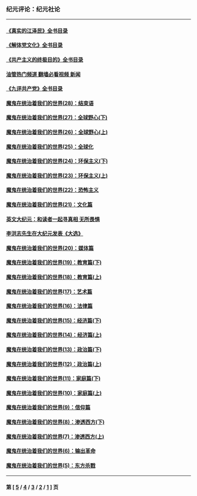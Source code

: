### 纪元评论：纪元社论
---
#### [《真实的江泽民》全书目录](../../pages/nsc422/n13721399.md?11250330) 
#### [《解体党文化》全书目录](../../pages/nsc422/n13721157.md?11250330) 
#### [《共产主义的终极目的》全书目录](../../pages/nsc422/n13721048.md?11250330) 
#### [油管热门频道 翻墙必看视频 新闻](ok?11250330)
#### [《九评共产党》全书目录](../../pages/nsc422/n13708085.md?11250330) 
#### [魔鬼在统治着我们的世界(28)：结束语](../../pages/nsc422/n10936246.md?11250330) 
#### [魔鬼在统治着我们的世界(27)：全球野心(下)](../../pages/nsc422/n10928319.md?11250330) 
#### [魔鬼在统治着我们的世界(26)：全球野心(上)](../../pages/nsc422/n10900318.md?11250330) 
#### [魔鬼在统治着我们的世界(25)：全球化](../../pages/nsc422/n10788205.md?11250330) 
#### [魔鬼在统治着我们的世界(24)：环保主义(下)](../../pages/nsc422/n10695307.md?11250330) 
#### [魔鬼在统治着我们的世界(23)：环保主义(上)](../../pages/nsc422/n10688613.md?11250330) 
#### [魔鬼在统治着我们的世界(22)：恐怖主义](../../pages/nsc422/n10614727.md?11250330) 
#### [魔鬼在统治着我们的世界(21)：文化篇](../../pages/nsc422/n10597706.md?11250330) 
#### [英文大纪元：和读者一起寻真相 无所畏惧](../../pages/nsc422/n12542027.md?11250330) 
#### [李洪志先生在大纪元发表《大选》](../../pages/nsc422/n12534746.md?11250330) 
#### [魔鬼在统治着我们的世界(20)：媒体篇](../../pages/nsc422/n10586579.md?11250330) 
#### [魔鬼在统治着我们的世界(19)：教育篇(下)](../../pages/nsc422/n10564808.md?11250330) 
#### [魔鬼在统治着我们的世界(18)：教育篇(上)](../../pages/nsc422/n10526970.md?11250330) 
#### [魔鬼在统治着我们的世界(17)：艺术篇](../../pages/nsc422/n10499093.md?11250330) 
#### [魔鬼在统治着我们的世界(16)：法律篇](../../pages/nsc422/n10485969.md?11250330) 
#### [魔鬼在统治着我们的世界(15)：经济篇(下)](../../pages/nsc422/n10469975.md?11250330) 
#### [魔鬼在统治着我们的世界(14)：经济篇(上)](../../pages/nsc422/n10457370.md?11250330) 
#### [魔鬼在统治着我们的世界(13)：政治篇(下)](../../pages/nsc422/n10448270.md?11250330) 
#### [魔鬼在统治着我们的世界(12)：政治篇(上)](../../pages/nsc422/n10444576.md?11250330) 
#### [魔鬼在统治着我们的世界(11)：家庭篇(下)](../../pages/nsc422/n10440961.md?11250330) 
#### [魔鬼在统治着我们的世界(10)：家庭篇(上)](../../pages/nsc422/n10435448.md?11250330) 
#### [魔鬼在统治着我们的世界(9)：信仰篇](../../pages/nsc422/n10432159.md?11250330) 
#### [魔鬼在统治着我们的世界(8)：渗透西方(下)](../../pages/nsc422/n10429603.md?11250330) 
#### [魔鬼在统治着我们的世界(7)：渗透西方(上)](../../pages/nsc422/n10426013.md?11250330) 
#### [魔鬼在统治着我们的世界(6)：输出革命](../../pages/nsc422/n10421536.md?11250330) 
#### [魔鬼在统治着我们的世界(5)：东方杀戮](../../pages/nsc422/n10417707.md?11250330) 

---
#### 第 [ [5](./5.md?11250330) / [4](./4.md?11250330) / [3](./3.md?11250330) / [2](./2.md?11250330) / [1](./1.md?11250330) ] 页
